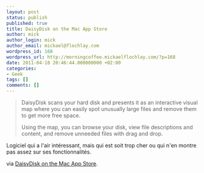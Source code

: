```yaml
---
layout: post
status: publish
published: true
title: DaisyDisk on the Mac App Store
author: mick
author_login: mick
author_email: mickael@flochlay.com
wordpress_id: 168
wordpress_url: http://morningcoffee.mickaelflochlay.com/?p=168
date: 2011-04-18 20:46:44.000000000 +02:00
categories:
- Geek
tags: []
comments: []
---
```

<blockquote>DaisyDisk scans your hard disk and presents it as an interactive visual map where you can easily spot unusually large files and remove them to get more free space.

Using the map, you can browse your disk, view file descriptions and content, and remove unneeded files with drag and drop.</blockquote>
Logiciel qui a l'air intéressant, mais qui est soit trop cher ou qui n'en montre pas assez sur ses fonctionnalités.

via <a href="http://itunes.apple.com/us/app/daisydisk/id411643860?mt=12#">DaisyDisk on the Mac App Store</a>.
